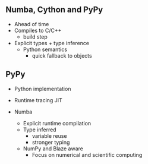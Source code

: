 Numba, Cython and PyPy
----------------------

<!---
.. image:: cythonlogo.png
    :width: 50px
    :scale: 10 %
    :alt: alternate text
    :align: right
-->

* Ahead of time
* Compiles to C/C\+\+
    * build step
* Explicit types \+ type inference
    * Python semantics
        * quick fallback to objects

PyPy
----
* Python implementation
* Runtime tracing JIT


* Numba

    * Explicit runtime compilation
    * Type inferred
        - variable reuse
        - stronger typing
    * NumPy and Blaze aware
        - Focus on numerical and scientific computing

